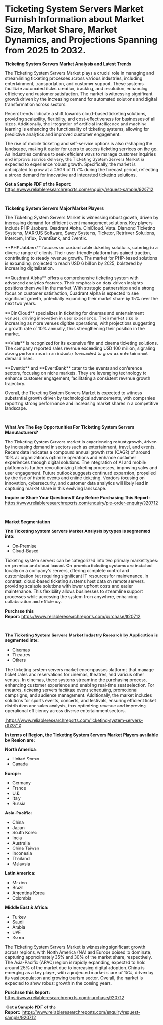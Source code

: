 <p><h1>Ticketing System Servers Market Furnish Information about Market Size, Market Share, Market Dynamics, and Projections Spanning from 2025 to 2032.</h1></p><p><strong>Ticketing System Servers Market Analysis and Latest Trends</strong></p>
<p><p>The Ticketing System Servers Market plays a crucial role in managing and streamlining ticketing processes across various industries, including entertainment, transportation, and customer support. These systems facilitate automated ticket creation, tracking, and resolution, enhancing efficiency and customer satisfaction. The market is witnessing significant growth driven by the increasing demand for automated solutions and digital transformation across sectors.</p><p>Recent trends indicate a shift towards cloud-based ticketing solutions, providing scalability, flexibility, and cost-effectiveness for businesses of all sizes. Additionally, the integration of artificial intelligence and machine learning is enhancing the functionality of ticketing systems, allowing for predictive analytics and improved customer engagement. </p><p>The rise of mobile ticketing and self-service options is also reshaping the landscape, making it easier for users to access ticketing services on the go. As industries continue to seek efficient ways to manage customer inquiries and improve service delivery, the Ticketing System Servers Market is expected to experience robust growth. Specifically, the market is anticipated to grow at a CAGR of 11.7% during the forecast period, reflecting a strong demand for innovative and integrated ticketing solutions.</p></p>
<p><strong>Get a Sample PDF of the Report:&nbsp;</strong> <a href="https://www.reliableresearchreports.com/enquiry/request-sample/920712?utm_campaign=3499&utm_medium=2&utm_source=Github&utm_content=ia&utm_term=18042025&utm_id=ticketing-system-servers">https://www.reliableresearchreports.com/enquiry/request-sample/920712</a></p>
<p>&nbsp;</p>
<p><strong>Ticketing System Servers Major Market Players</strong></p>
<p><p>The Ticketing System Servers Market is witnessing robust growth, driven by increasing demand for efficient event management solutions. Key players include PHP Jabbers, Quadrant Alpha, CiniCloud, Vista, Diamond Ticketing Systems, MARKUS Software, Savoy Systems, Ticketor, Retriever Solutions, Intercom, Influx, EventBank, and Eventix.</p><p>**PHP Jabbers** focuses on customizable ticketing solutions, catering to a diverse range of clients. Their user-friendly platform has gained traction, contributing to steady revenue growth. The market for PHP-based solutions is expanding, projected to reach USD 6 billion by 2025, bolstered by increasing digitalization.</p><p>**Quadrant Alpha** offers a comprehensive ticketing system with advanced analytics features. Their emphasis on data-driven insights positions them well in the market. With strategic partnerships and a strong focus on customer satisfaction, Quadrant Alpha is expected to see significant growth, potentially expanding their market share by 15% over the next two years.</p><p>**CiniCloud** specializes in ticketing for cinemas and entertainment venues, driving innovation in user experience. Their market size is increasing as more venues digitize operations, with projections suggesting a growth rate of 10% annually, thus strengthening their position in the market.</p><p>**Vista** is recognized for its extensive film and cinema ticketing solutions. The company reported sales revenue exceeding USD 100 million, signaling strong performance in an industry forecasted to grow as entertainment demand rises.</p><p>**Eventix** and **EventBank** cater to the events and conference sectors, focusing on niche markets. They are leveraging technology to enhance customer engagement, facilitating a consistent revenue growth trajectory.</p><p>Overall, the Ticketing System Servers Market is expected to witness substantial growth driven by technological advancements, with companies reporting strong performance and increasing market shares in a competitive landscape.</p></p>
<p>&nbsp;</p>
<p><strong>What Are The Key Opportunities For Ticketing System Servers Manufacturers?</strong></p>
<p><p>The Ticketing System Servers market is experiencing robust growth, driven by increasing demand in sectors such as entertainment, travel, and events. Recent data indicates a compound annual growth rate (CAGR) of around 10% as organizations optimize operations and enhance customer experiences through digital solutions. The integration of AI and mobile platforms is further revolutionizing ticketing processes, improving sales and user engagement. Future outlook suggests continued expansion, propelled by the rise of hybrid events and online ticketing. Vendors focusing on innovation, cybersecurity, and customer data analytics will likely lead in capturing market share in this evolving landscape.</p></p>
<p><strong>Inquire or Share Your Questions If Any Before Purchasing This Report:</strong> <a href="https://www.reliableresearchreports.com/enquiry/pre-order-enquiry/920712?utm_campaign=3499&utm_medium=2&utm_source=Github&utm_content=ia&utm_term=18042025&utm_id=ticketing-system-servers">https://www.reliableresearchreports.com/enquiry/pre-order-enquiry/920712</a></p>
<p>&nbsp;</p>
<p><strong>Market Segmentation</strong></p>
<p><strong>The Ticketing System Servers Market Analysis by types is segmented into:</strong></p>
<p><ul><li>On-Premise</li><li>Cloud-Based</li></ul></p>
<p><p>Ticketing system servers can be categorized into two primary market types: on-premise and cloud-based. On-premise ticketing systems are installed locally on a company's servers, offering complete control and customization but requiring significant IT resources for maintenance. In contrast, cloud-based ticketing systems host data on remote servers, providing scalable solutions with lower upfront costs and easier maintenance. This flexibility allows businesses to streamline support processes while accessing the system from anywhere, enhancing collaboration and efficiency.</p></p>
<p><strong>Purchase this Report:&nbsp;</strong><a href="https://www.reliableresearchreports.com/purchase/920712?utm_campaign=3499&utm_medium=2&utm_source=Github&utm_content=ia&utm_term=18042025&utm_id=ticketing-system-servers">https://www.reliableresearchreports.com/purchase/920712</a></p>
<p>&nbsp;</p>
<p><strong>The Ticketing System Servers Market Industry Research by Application is segmented into:</strong></p>
<p><ul><li>Cinemas</li><li>Theatres</li><li>Others</li></ul></p>
<p><p>The ticketing system servers market encompasses platforms that manage ticket sales and reservations for cinemas, theatres, and various other venues. In cinemas, these systems streamline the purchasing process, enhancing customer experience and enabling real-time seat selection. For theatres, ticketing servers facilitate event scheduling, promotional campaigns, and audience management. Additionally, the market includes solutions for sports events, concerts, and festivals, ensuring efficient ticket distribution and sales analysis, thus optimizing revenue and improving operational efficiency across diverse entertainment sectors.</p></p>
<p><a href="https://www.reliableresearchreports.com/ticketing-system-servers-r920712?utm_campaign=3499&utm_medium=2&utm_source=Github&utm_content=ia&utm_term=18042025&utm_id=ticketing-system-servers">&nbsp;https://www.reliableresearchreports.com/ticketing-system-servers-r920712</a></p>
<p><strong>In terms of Region, the Ticketing System Servers Market Players available by Region are:</strong></p>
<p>
    <p> <strong> North America: </strong>
        <ul>
            <li>United States</li>
            <li>Canada</li>
        </ul>
        </p> 
    <p> <strong> Europe: </strong>
        <ul>
            <li>Germany</li>
            <li>France</li>
            <li>U.K.</li>
            <li>Italy</li>
            <li>Russia</li>
        </ul>
        </p> 
    <p> <strong> Asia-Pacific: </strong>
        <ul>
            <li>China</li>
            <li>Japan</li>
            <li>South Korea</li>
            <li>India</li>
            <li>Australia</li>
            <li>China Taiwan</li>
            <li>Indonesia</li>
            <li>Thailand</li>
            <li>Malaysia</li>
        </ul>
        </p> 
    <p> <strong> Latin America: </strong>
        <ul>
            <li>Mexico</li>
            <li>Brazil</li>
            <li>Argentina Korea</li>
            <li>Colombia</li>
        </ul>
        </p> 
    <p> <strong> Middle East & Africa: </strong>
        <ul>
            <li>Turkey</li>
            <li>Saudi</li>
            <li>Arabia</li>
            <li>UAE</li>
            <li>Korea</li>
        </ul>
    </p>
    </p>
<p><p>The Ticketing System Servers Market is witnessing significant growth across regions, with North America (NA) and Europe poised to dominate, capturing approximately 35% and 30% of the market share, respectively. The Asia-Pacific (APAC) region is rapidly expanding, expected to hold around 25% of the market due to increasing digital adoption. China is emerging as a key player, with a projected market share of 10%, driven by its vast population and growing tourism sector. Overall, the market is expected to show robust growth in the coming years.</p></p>
<p><strong>Purchase this Report: </strong><a href="https://www.reliableresearchreports.com/purchase/920712?utm_campaign=3499&utm_medium=2&utm_source=Github&utm_content=ia&utm_term=18042025&utm_id=ticketing-system-servers">https://www.reliableresearchreports.com/purchase/920712</a></p>
<p>&nbsp;<strong>Get a Sample PDF of the Report:&nbsp;&nbsp;</strong><a href="https://www.reliableresearchreports.com/enquiry/request-sample/920712?utm_campaign=3499&utm_medium=2&utm_source=Github&utm_content=ia&utm_term=18042025&utm_id=ticketing-system-servers">https://www.reliableresearchreports.com/enquiry/request-sample/920712</a></p>
<p><strong></strong></p>
<p><p></p><p></p><p></p></p>